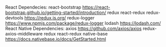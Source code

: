 React Dependecies:
    react-bootstrap https://react-bootstrap.github.io/getting-started/introduction/
    redux
    react-redux
    redux-devtools https://redux.js.org/
    redux-logger https://www.npmjs.com/package/redux-logger
    lodash https://lodash.com/
React Native Dependencies:
    axios https://github.com/axios/axios
    redux-axios-middleware 
    redux 
    react-redux
    native-base https://docs.nativebase.io/docs/GetStarted.html